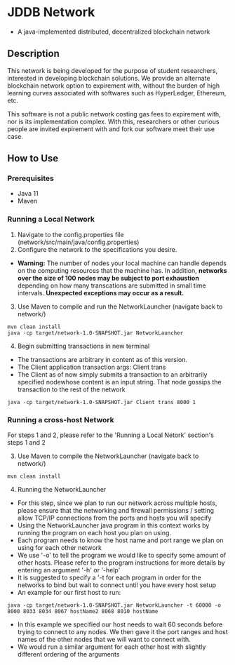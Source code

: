 # **JDDB Network**
  - A java-implemented distributed, decentralized blockchain network

## Description
This network is being developed for the purpose of student researchers, interested in developing blockchain solutions. We provide an alternate blockchain network option to expirement with, without the burden of high learning curves associated with softwares such as HyperLedger, Ethereum, etc. 

This software is not a public network costing gas fees to expirement with, nor is its implementation complex. With this, researchers or other curious people are invited expirement with and fork our software meet their use case.

## How to Use
### Prerequisites
  - Java 11
  - Maven

### Running a Local Network
  1. Navigate to the config.properties file (network/src/main/java/config.properties)
  2. Configure the network to the specifications you desire. 
  
  - **Warning:** The number of nodes your local machine can handle depends on the computing resources that the machine has. In addition, **networks over the size of 100 nodes may be subject to port exhaustion** depending on how many transcations are submitted in small time intervals. **Unexpected exceptions may occur as a result.**
  
  3. Use Maven to compile and run the NetworkLauncher (navigate back to network/)
  
    mvn clean install
    java -cp target/network-1.0-SNAPSHOT.jar NetworkLauncher
  4. Begin submitting transactions in new terminal
   - The transactions are arbitrary in content as of this version. 
   - The Client application transaction args: Client trans <portNum> <transactionContent>
   - The Client as of now simply submits a transaction to an arbitrarily specified nodewhose content is an input string. That node gossips the transaction to the rest of the network
  
    java -cp target/network-1.0-SNAPSHOT.jar Client trans 8000 1
    
### Running a cross-host Network
  For steps 1 and 2, please refer to the 'Running a Local Netork' section's steps 1 and 2
  
  3. Use Maven to compile the NetworkLauncher (navigate back to network/)
  
    mvn clean install
  
  4. Running the NetworkLauncher
  - For this step, since we plan to run our network across multiple hosts, please ensure that the networking and firewall permissions / setting allow TCP/IP connections from the ports and hosts you will specify
  - Using the NetworkLauncher java program in this context works by running the program on each host you plan on using. 
  - Each program needs to know the host name and port range we plan on using for each other network
  - We use '-o' to tell the program we would like to specify some amount of other hosts. Please refer to the program instructions for more details by entering an argument '-h' or '-help'
  - It is suggested to specify a '-t <timedWaitDelayMilliseconds> for each program in order for the networks to bind but wait to connect until you have every host setup
  - An example for our first host to run:

  ```java -cp target/network-1.0-SNAPSHOT.jar NetworkLauncher -t 60000 -o 8000 8033 8034 8067 hostName2 8068 8010 hostName```
    
  - In this example we specified our host needs to wait 60 seconds before trying to connect to any nodes. We then gave it the port ranges and host names of the other nodes that we will want to connect with.
  - We would run a similar argument for each other host with slightly different ordering of the arguments
